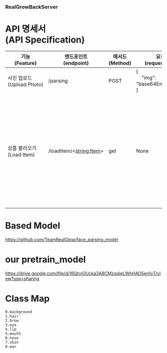 ### RealGrowBackServer

# API 명세서 <br> (API Specification)
| 기능<br/>(Feature)                    | 엔드포인트<br/>(endpoint)        | 메서드<br/>(Method) | 요청값<br/>(request body)            | 반환값<br/>(response body)                                                                                                                                                                                                                                                                                                                                                                                                                                                                                                                                                                                                                                                                                                                                                                                                                                                                                                                                                                                                                                                                                                                                                                                                                                    |
|--------------------------------|---------------------------|-------|------------------------------|-------------------------------------------------------------------------------------------------------------------------------------------------------------------------------------------------------------------------------------------------------------------------------------------------------------------------------------------------------------------------------------------------------------------------------------------------------------------------------------------------------------------------------------------------------------------------------------------------------------------------------------------------------------------------------------------------------------------------------------------------------------------------------------------------------------------------------------------------------------------------------------------------------------------------------------------------------------------------------------------------------------------------------------------------------------------------------------------------------------------------------------------------------------------------------------------------------------------------------------------------------|
| 사진 업로드<br/>(Upload&nbsp;Photo) | /parsing                  | POST  | {<br/>&nbsp;&nbsp;&nbsp;&nbsp;"img": "base64EncodingImg"<br/>} | {<br/>&nbsp;&nbsp;&nbsp;&nbsp;"PNGImage": "face_parsingPNGIMG(GrayScale)_base64EncodingImg"<br/>}                                                                                                                                                                                                                                                                                                                                                                                                                                                                                                                                                                                                                                                                                                                                                                                                                                                                                                                                                                                                                                                                                                                                                     |
| 상품 불러오기<br/>(Load&nbsp;Item)   | /loadItem/<<string:Item>> | get   | None                         | {<br/> &nbsp;&nbsp;&nbsp;&nbsp;"Category": "Category Name",<br/> &nbsp;&nbsp;&nbsp;&nbsp;"Itemlen": itemlen,<br/> &nbsp;&nbsp;&nbsp;&nbsp;"row": [<br/> &nbsp;&nbsp;&nbsp;&nbsp;&nbsp;&nbsp;&nbsp;&nbsp;{<br/> &nbsp;&nbsp;&nbsp;&nbsp;&nbsp;&nbsp;&nbsp;&nbsp;&nbsp;&nbsp;&nbsp;&nbsp;"ItemName": "itemName",<br/> &nbsp;&nbsp;&nbsp;&nbsp;&nbsp;&nbsp;&nbsp;&nbsp;&nbsp;&nbsp;&nbsp;&nbsp;"Color": "#colorcode",<br/> &nbsp;&nbsp;&nbsp;&nbsp;&nbsp;&nbsp;&nbsp;&nbsp;&nbsp;&nbsp;&nbsp;&nbsp;"Company": "CompanyName"<br/>&nbsp;&nbsp;&nbsp;&nbsp;&nbsp;&nbsp;&nbsp;&nbsp;&nbsp;&nbsp;&nbsp;&nbsp;"Link":"http<dummi>s://test.com"<br/> &nbsp;&nbsp;&nbsp;&nbsp;&nbsp;&nbsp;&nbsp;&nbsp;},<br/> &nbsp;&nbsp;&nbsp;&nbsp;&nbsp;&nbsp;&nbsp;&nbsp;{<br/> &nbsp;&nbsp;&nbsp;&nbsp;&nbsp;&nbsp;&nbsp;&nbsp;&nbsp;&nbsp;&nbsp;&nbsp;"ItemName": "itemName",<br/> &nbsp;&nbsp;&nbsp;&nbsp;&nbsp;&nbsp;&nbsp;&nbsp;&nbsp;&nbsp;&nbsp;&nbsp;"Color": "#colorcode",<br/> &nbsp;&nbsp;&nbsp;&nbsp;&nbsp;&nbsp;&nbsp;&nbsp;&nbsp;&nbsp;&nbsp;&nbsp;"Company": "CompanyName"<br/>&nbsp;&nbsp;&nbsp;&nbsp;&nbsp;&nbsp;&nbsp;&nbsp;&nbsp;&nbsp;&nbsp;&nbsp;"Link":"http<dummi>s://test.com2"<br/> &nbsp;&nbsp;&nbsp;&nbsp;&nbsp;&nbsp;&nbsp;&nbsp;}<br/> &nbsp;&nbsp;&nbsp;&nbsp;]<br/>} |


# Based Model
https://github.com/TeamRealGlow/face_parsing_model

# our pretrain_model
https://drive.google.com/file/d/16QtviOUcka3A8CMzsqIeLWhHAO5en1yT/view?usp=sharing

# Class Map
    0.background
    1.hair
    2.brow
    3.eye
    4.lip
    5.mouth
    6.nose
    7.skin
    8.ear

